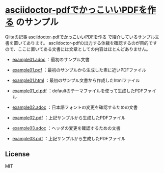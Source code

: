 # [asciidoctor-pdfでかっこいいPDFを作る](https://qiita.com/drafts/67774c5ebd41467b83e2/) のサンプル

Qiitaの記事 [asciidoctor-pdfでかっこいいPDFを作る](https://qiita.com/drafts/67774c5ebd41467b83e2/) で紹介しているサンプル文書を置いてあります。
asciidoctor-pdfの出力する体裁を確認するのが目的ですので、ここに置いてある文書には文章としての内容はほとんどありません。

* [example01.adoc](example01.adoc) ：最初のサンプル文書
* [example01.pdf](example01.pdf) ：最初のサンプルから生成した素に近いPDFファイル
* [example01.html](example01.html) ：最初のサンプル文書から作成したhtmlファイル
* [example01_d.pdf](example01_d.pdf) ：defaultのテーマファイルを使って生成したPDFファイル

* [example02.adoc](example02.adoc) ：日本語フォントの変更を確認するための文書
* [example02.pdf](example02.pdf) ：上記サンプルから生成したPDFファイル

* [example03.adoc](example03.adoc) ：ヘッダの変更を確認するための文書
* [example03.pdf](example03.pdf) ：上記サンプルから生成したPDFファイル

## License
MIT
